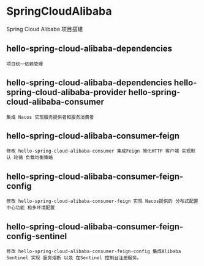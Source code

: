# SpringCloudAlibaba
Spring Cloud Alibaba 项目搭建


## hello-spring-cloud-alibaba-dependencies
    项目统一依赖管理
    
## hello-spring-cloud-alibaba-dependencies hello-spring-cloud-alibaba-provider hello-spring-cloud-alibaba-consumer
    集成 Nacos 实现服务提供者和服务消费者
        
## hello-spring-cloud-alibaba-consumer-feign
    修改 hello-spring-cloud-alibaba-consumer 集成Feign 简化HTTP 客户端 实现默认 轮循 负载均衡策略
        
## hello-spring-cloud-alibaba-consumer-feign-config
    修改 hello-spring-cloud-alibaba-consumer-feign 实现 Nacos提供的 分布式配置中心功能 和多环境配置
        
## hello-spring-cloud-alibaba-consumer-feign-config-sentinel
    修改 hello-spring-cloud-alibaba-consumer-feign-config 集成Alibaba Sentinel 实现 服务熔断 以及 在Sentinel 控制台注册服务。
